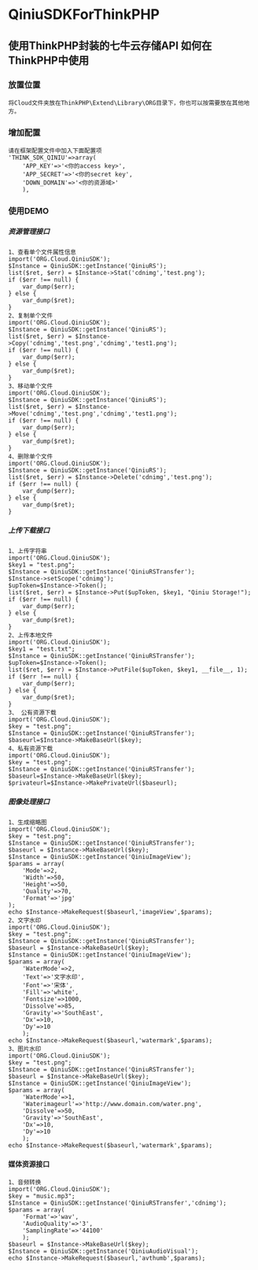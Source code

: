 QiniuSDKForThinkPHP
===================

使用ThinkPHP封装的七牛云存储API
如何在ThinkPHP中使用
-------------------
### 放置位置
    将Cloud文件夹放在ThinkPHP\Extend\Library\ORG目录下，你也可以按需要放在其他地方。
### 增加配置
	请在框架配置文件中加入下面配置项
	'THINK_SDK_QINIU'=>array(
		'APP_KEY'=>'<你的access key>',
		'APP_SECRET'=>'<你的secret key',
		'DOWN_DOMAIN'=>'<你的资源域>'
		),
### 使用DEMO
##### 资源管理接口
	1、查看单个文件属性信息
	import('ORG.Cloud.QiniuSDK');
	$Instance = QiniuSDK::getInstance('QiniuRS');
	list($ret, $err) = $Instance->Stat('cdnimg','test.png');
	if ($err !== null) {
    	var_dump($err);
	} else {
    	var_dump($ret);
	}
	2、复制单个文件
	import('ORG.Cloud.QiniuSDK');
	$Instance = QiniuSDK::getInstance('QiniuRS');
	list($ret, $err) = $Instance->Copy('cdnimg','test.png','cdnimg','test1.png');
	if ($err !== null) {
    	var_dump($err);
	} else {
    	var_dump($ret);
	}
	3、移动单个文件
	import('ORG.Cloud.QiniuSDK');
	$Instance = QiniuSDK::getInstance('QiniuRS');
	list($ret, $err) = $Instance->Move('cdnimg','test.png','cdnimg','test1.png');
	if ($err !== null) {
    	var_dump($err);
	} else {
    	var_dump($ret);
	}
	4、删除单个文件
	import('ORG.Cloud.QiniuSDK');
	$Instance = QiniuSDK::getInstance('QiniuRS');
	list($ret, $err) = $Instance->Delete('cdnimg','test.png');
	if ($err !== null) {
    	var_dump($err);
	} else {
    	var_dump($ret);
	}
##### 上传下载接口
	1、上传字符串
	import('ORG.Cloud.QiniuSDK');
	$key1 = "test.png";
    $Instance = QiniuSDK::getInstance('QiniuRSTransfer');
	$Instance->setScope('cdnimg');
	$upToken=$Instance->Token();
	list($ret, $err) = $Instance->Put($upToken, $key1, "Qiniu Storage!");
	if ($err !== null) {
    	var_dump($err);
	} else {
    	var_dump($ret);
	}
	2、上传本地文件
	import('ORG.Cloud.QiniuSDK');
	$key1 = "test.txt";
    $Instance = QiniuSDK::getInstance('QiniuRSTransfer');
	$upToken=$Instance->Token();
	list($ret, $err) = $Instance->PutFile($upToken, $key1, __file__, 1);
	if ($err !== null) {
    	var_dump($err);
	} else {
    	var_dump($ret);
	}
	3、 公有资源下载
	import('ORG.Cloud.QiniuSDK');
	$key = "test.png";
    $Instance = QiniuSDK::getInstance('QiniuRSTransfer');
	$baseurl=$Instance->MakeBaseUrl($key);
	4、私有资源下载
	import('ORG.Cloud.QiniuSDK');
	$key = "test.png";
	$Instance = QiniuSDK::getInstance('QiniuRSTransfer');
	$baseurl=$Instance->MakeBaseUrl($key);
	$privateurl=$Instance->MakePrivateUrl($baseurl);
##### 图像处理接口
	1、生成缩略图
	import('ORG.Cloud.QiniuSDK');
	$key = "test.png";
	$Instance = QiniuSDK::getInstance('QiniuRSTransfer');
	$baseurl = $Instance->MakeBaseUrl($key);
	$Instance = QiniuSDK::getInstance('QiniuImageView');
	$params = array(
		'Mode'=>2,
		'Width'=>50,
		'Height'=>50,
		'Quality'=>70,
		'Format'=>'jpg'
	);
	echo $Instance->MakeRequest($baseurl,'imageView',$params);
	2、文字水印
	import('ORG.Cloud.QiniuSDK');
	$key = "test.png";
	$Instance = QiniuSDK::getInstance('QiniuRSTransfer');
	$baseurl = $Instance->MakeBaseUrl($key);
	$Instance = QiniuSDK::getInstance('QiniuImageView');
	$params = array(
		'WaterMode'=>2,
		'Text'=>'文字水印',
		'Font'=>'宋体',
		'Fill'=>'white',
		'Fontsize'=>1000,
		'Dissolve'=>85,
		'Gravity'=>'SouthEast',
		'Dx'=>10,
		'Dy'=>10
		);
	echo $Instance->MakeRequest($baseurl,'watermark',$params);
	3、图片水印
	import('ORG.Cloud.QiniuSDK');
	$key = "test.png";
	$Instance = QiniuSDK::getInstance('QiniuRSTransfer');
	$baseurl = $Instance->MakeBaseUrl($key);
	$Instance = QiniuSDK::getInstance('QiniuImageView');
	$params = array(
		'WaterMode'=>1,
		'Waterimageurl'=>'http://www.domain.com/water.png',
		'Dissolve'=>50,
		'Gravity'=>'SouthEast',
		'Dx'=>10,
		'Dy'=>10
		);
	echo $Instance->MakeRequest($baseurl,'watermark',$params);
#### 媒体资源接口
	1、音频转换
	import('ORG.Cloud.QiniuSDK');
	$key = "music.mp3";
	$Instance = QiniuSDK::getInstance('QiniuRSTransfer','cdnimg');
	$params = array(
		'Format'=>'wav',
		'AudioQuality'=>'3',
		'SamplingRate'=>'44100'
		);
	$baseurl = $Instance->MakeBaseUrl($key);
	$Instance = QiniuSDK::getInstance('QiniuAudioVisual');
	echo $Instance->MakeRequest($baseurl,'avthumb',$params);